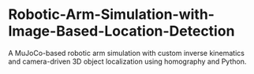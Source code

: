 # Robotic-Arm-Simulation-with-Image-Based-Location-Detection
A MuJoCo-based robotic arm simulation with custom inverse kinematics and camera-driven 3D object localization using homography and Python.

